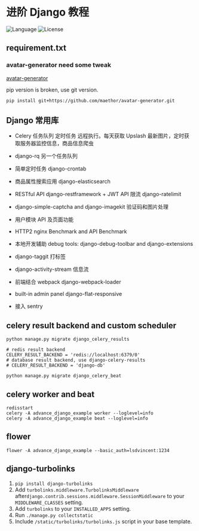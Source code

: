 # 进阶 Django 教程
![Language](https://img.shields.io/badge/language-Python-blue.svg?style=flat-square) ![License](https://img.shields.io/badge/license-MIT-blue.svg?style=flat-square)


## requirement.txt

### avatar-generator need some tweak

[avatar-generator](https://github.com/maethor/avatar-generator)

pip version is broken, use git version.

```shell
pip install git+https://github.com/maethor/avatar-generator.git
```


## Django 常用库

* Celery 任务队列 定时任务 远程执行。每天获取 Upslash 最新图片，定时获取服务器监控信息，商品信息爬虫
* django-rq 另一个任务队列
* 简单定时任务 django-crontab
* 商品属性搜索应用 django-elasticsearch
* RESTful API django-restframework + JWT API 限流 django-ratelimit
* django-simple-captcha and django-imagekit 验证码和图片处理
* 用户模块 API 及页面功能
* HTTP2 nginx Benchmark and API Benchmark
* 本地开发辅助 debug tools: django-debug-toolbar and django-extensions
* django-taggit 打标签
* django-activity-stream 信息流
* 前端结合 webpack django-webpack-loader

* built-in admin panel django-flat-responsive
* 接入 sentry




## celery result backend and custom scheduler

```
python manage.py migrate django_celery_results

# redis result backend
CELERY_RESULT_BACKEND = 'redis://localhost:6379/0'
# database result backend, use django-celery-results
# CELERY_RESULT_BACKEND = 'django-db'

python manage.py migrate django_celery_beat
```



## celery worker and beat

```
redisstart
celery -A advance_django_example worker --loglevel=info
celery -A advance_django_example beat --loglevel=info
```



## flower

```
flower -A advance_django_example --basic_auth=lsdvincent:1234
```



## django-turbolinks

1. `pip install django-turbolinks`
2. Add `turbolinks.middleware.TurbolinksMiddleware` after`django.contrib.sessions.middleware.SessionMiddleware` to your `MIDDLEWARE_CLASSES` setting.
3. Add `turbolinks` to your `INSTALLED_APPS` setting.
4. Run `./manage.py collectstatic`
5. Include `/static/turbolinks/turbolinks.js` script in your base template.
